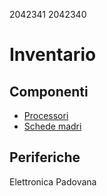 2042341
2042340

# Inventario

## Componenti
- [Processori](./componenti/processori.md)
- [Schede madri](./componenti/schede_madri.md)

## Periferiche

Elettronica Padovana